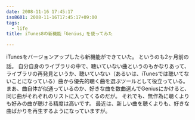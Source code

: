 ```yaml
---
date: 2008-11-16 17:45:17
iso8601: 2008-11-16T17:45:17+09:00
tags:
  - life
title: iTunes8の新機能「Genius」を使ってみた

---
```


iTunesをバージョンアップしたら新機能ができていた。
&#133;というのも2ヶ月前の話。
自分自身のライブラリの中で、聴いていない曲というのもかなりあって、ライブラリの再発見というか、聴いていない（あるいは、iTunesでは聴いてないことになっている）曲から優先的聴く曲を選ぶツールとして役立っている。
まあ、曲自体が似通っているのか、好きな曲を数曲選んでGeniusにかけると、同じ曲がそれぞれのリストに入ってくるのだが。
それでも、無作為に聴くよりも好みの曲が聴ける精度は高いです。
最近は、新しい曲を聴くよりも、好きな曲ばかりを再生するようになっていますが&#133;。
